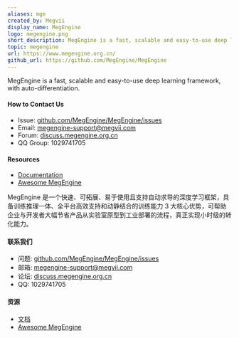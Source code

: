 ```yaml
---
aliases: mge
created_by: Megvii
display_name: MegEngine
logo: megengine.png
short_description: MegEngine is a fast, scalable and easy-to-use deep learning framework, with auto-differentiation.
topic: megengine
url: https://www.megengine.org.cn/
github_url: https://github.com/MegEngine/MegEngine
---
```


MegEngine is a fast, scalable and easy-to-use deep learning framework, with auto-differentiation.


#### How to Contact Us

* Issue: [github.com/MegEngine/MegEngine/issues](https://github.com/MegEngine/MegEngine/issues)
* Email: [megengine-support@megvii.com](mailto:megengine-support@megvii.com)
* Forum: [discuss.megengine.org.cn](https://discuss.megengine.org.cn)
* QQ Group: 1029741705

#### Resources

- [Documentation](https://github.com/MegEngine/Documentation)
- [Awesome MegEngine](https://github.com/MegEngine/awesome-megengine)


MegEngine 是一个快速、可拓展、易于使用且支持自动求导的深度学习框架，具备训练推理一体、全平台高效支持和动静结合的训练能力 3 大核心优势，可帮助企业与开发者大幅节省产品从实验室原型到工业部署的流程，真正实现小时级的转化能力。

#### 联系我们

* 问题: [github.com/MegEngine/MegEngine/issues](https://github.com/MegEngine/MegEngine/issues)
* 邮箱: [megengine-support@megvii.com](mailto:megengine-support@megvii.com)
* 论坛: [discuss.megengine.org.cn](https://discuss.megengine.org.cn)
* QQ: 1029741705


#### 资源

- [文档](https://github.com/MegEngine/Documentation)
- [Awesome MegEngine](https://github.com/MegEngine/awesome-megengine)
